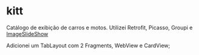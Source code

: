 # kitt
 Catálogo de exibição de carros e motos. Utilizei Retrofit, Picasso, Groupi e [ImageSlideShow](https://github.com/denzcoskun/ImageSlideshow)
 
 Adicionei um TabLayout com 2 Fragments, WebView e CardView;
